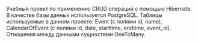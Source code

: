 Учебный проект по применению CRUD операций с помощью Hibernate. В качестве базы данных используется PostgreSQL.
Таблицы используемые в данном проекте: Event (с полями id, name), CalendarOfEvent (с полями id, date, starttime, endtime, event_id).
Отношения между данными сущностями OneToMany.
